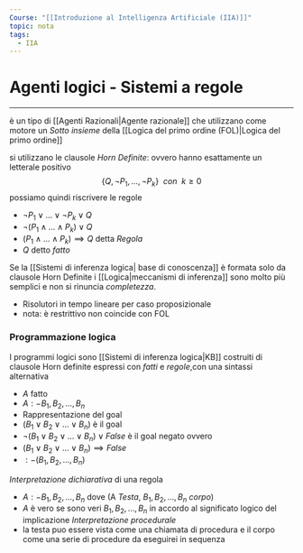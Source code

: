 ```yaml
---
Course: "[[Introduzione al Intelligenza Artificiale (IIA)]]"
topic: nota
tags:
  - IIA
---
```



# Agenti logici - Sistemi a regole
---
è un tipo  di [[Agenti Razionali|Agente razionale]] che utilizzano come motore un _Sotto insieme_ della [[Logica del primo ordine (FOL)|Logica del primo ordine]] 

si utilizzano le clausole _Horn Definite_: ovvero hanno esattamente un letterale positivo 
$$\{Q,\lnot P_1,\dots,\lnot P_k\} \ \ con\ \  k \ge 0$$
possiamo quindi riscrivere le regole 
- $\lnot P_1 \lor \dots \lor \lnot P_k \lor Q$
- $\lnot (P_1 \land \dots \land  P_k) \lor Q$
- $(P_1 \land \dots \land  P_k) \implies Q$ detta _Regola_
- $Q$ detto _fatto_


Se la [[Sistemi di inferenza logica| base di conoscenza]] è formata solo da clausole Horn Definite i [[Logica|meccanismi di inferenza]] sono molto più semplici e non si rinuncia _completezza_.
- Risolutori in tempo lineare per caso proposizionale 
- nota: è restrittivo non coincide con FOL

### Programmazione logica
I programmi logici sono [[Sistemi di inferenza logica|KB]] costruiti di clausole Horn definite espressi con _fatti_ e _regole_,con una sintassi alternativa
- $A$ fatto
- $A:-B_1,B_2,\dots,B_n$
- Rappresentazione del goal 
- $(B_1 \lor B_2 \lor \dots\lor B_n)$ è il goal 
- $\lnot(B_1 \lor B_2 \lor \dots\lor B_n)\lor False$ è il goal negato ovvero
-  $(B_1 \lor B_2 \lor \dots\lor B_n)\implies False$
- $:-(B_1, B_2, \dots, B_n)$

_Interpretazione dichiarativa_ di una regola 
- $A :- B_1,B_2,\dots,B_n$ dove (A _Testa_, $B_1,B_2,\dots,B_n$ _corpo_)
- $A$ è vero se sono veri $B_1,B_2,\dots,B_n$  in accordo al significato logico del implicazione 
_Interpretazione procedurale_
- la testa puo essere vista come una chiamata di procedura e il corpo come una serie di procedure da eseguirei in sequenza


